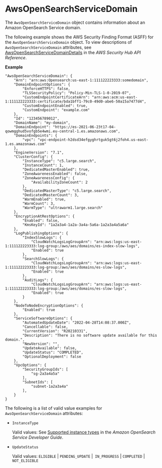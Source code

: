 # AwsOpenSearchServiceDomain<a name="asff-resourcedetails-awsopensearchservicedomain"></a>

The `AwsOpenSearchServiceDomain` object contains information about an Amazon OpenSearch Service domain\.

The following example shows the AWS Security Finding Format \(ASFF\) for the `AwsOpenSearchServiceDomain` object\. To view descriptions of `AwsOpenSearchServiceDomain` attributes, see [AwsOpenSearchServiceDomainDetails](https://docs.aws.amazon.com/securityhub/1.0/APIReference/API_AwsOpenSearchServiceDomainDetails.html) in the *AWS Security Hub API Reference*\.

**Example**

```
"AwsOpenSearchServiceDomain": {
    "Arn": "arn:aws:Opensearch:us-east-1:111122223333:somedomain",
    "DomainEndpointOptions": {
        "EnforceHTTPS": false,
        "TLSSecurityPolicy": "Policy-Min-TLS-1-0-2019-07",
        "CustomEndpointCertificateArn": "arn:aws:acm:us-east-1:111122223333:certificate/bda1bff1-79c0-49d0-abe6-50a15a7477d4",
        "CustomEndpointEnabled": true,
        "CustomEndpoint": "example.com"
    },
    "Id": "123456789012",
    "DomainName": "my-domain",
    "DomainEndpoint": "https://es-2021-06-23t17-04-qowmgghud5vofgb5e4wmi.eu-central-1.es.amazonaws.com",
    "DomainEndpoints": {
        "vpc": "vpc-endpoint-h2dsd34efgyghrtguk5gt6j2foh4.us-east-1.es.amazonaws.com"
    },
    "EngineVersion": "7.1",
    "ClusterConfig": {
        "InstanceType": "c5.large.search",
        "InstanceCount": 1,
        "DedicatedMasterEnabled": true,
        "ZoneAwarenessEnabled": false,
        "ZoneAwarenessConfig": {
            "AvailabilityZoneCount": 2
        },
        "DedicatedMasterType": "c5.large.search",
        "DedicatedMasterCount": 3,
        "WarmEnabled": true,
        "WarmCount": 3,
        "WarmType": "ultrawarm1.large.search"
    },
    "EncryptionAtRestOptions": {
        "Enabled": false,
        "KmsKeyId": "1a2a3a4-1a2a-3a4a-5a6a-1a2a3a4a5a6a"
    },
    "LogPublishingOptions": {
        "IndexSlowLogs": {
            "CloudWatchLogsLogGroupArn": "arn:aws:logs:us-east-1:111122223333:log-group:/aws/aes/domains/es-index-slow-logs",
            "Enabled": true
        },
        "SearchSlowLogs": {
            "CloudWatchLogsLogGroupArn": "arn:aws:logs:us-east-1:111122223333:log-group:/aws/aes/domains/es-slow-logs",
            "Enabled": true
        },
        "AuditLogs": {
            "CloudWatchLogsLogGroupArn": "arn:aws:logs:us-east-1:111122223333:log-group:/aws/aes/domains/es-slow-logs",
            "Enabled": true
        }
    },
    "NodeToNodeEncryptionOptions": {
        "Enabled": true
    },
    "ServiceSoftwareOptions": {
        "AutomatedUpdateDate": "2022-04-28T14:08:37.000Z",
        "Cancellable": false,
        "CurrentVersion": "R20210331",
        "Description": "There is no software update available for this domain.",
        "NewVersion": "",
        "UpdateAvailable": false,
        "UpdateStatus": "COMPLETED",
        "OptionalDeployment": false
    },
    "VpcOptions": {
        "SecurityGroupIds": [
            "sg-2a3a4a5a"
        ],
        "SubnetIds": [
            "subnet-1a2a3a4a"
        ],
    }
}
```

The following is a list of valid value examples for `AwsOpenSearchServiceDomain` attributes:
+ `InstanceType`

  Valid values: See [Supported instance types](https://docs.aws.amazon.com/opensearch-service/latest/developerguide/supported-instance-types.html) in the *Amazon OpenSearch Service Developer Guide*\.
+ `UpdateStatus`

  Valid values: `ELIGIBLE` \| `PENDING_UPDATE` \|` IN_PROGRESS` \| `COMPLETED` \| `NOT_ELIGIBLE`